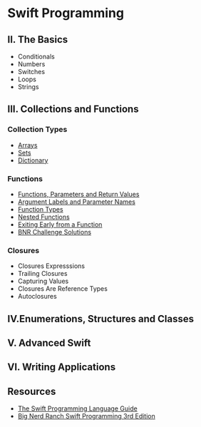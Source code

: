 # Swift Programming

## II. The Basics
* Conditionals
* Numbers
* Switches
* Loops
* Strings

## III. Collections and Functions
### Collection Types
* [Arrays](https://gist.github.com/jocelyn-boyd/fe5b0f34fe3f76ef0fee0a1031cf083e)
* [Sets](https://gist.github.com/jocelyn-boyd/840e01305484203baa4cbe985cc0468f)
* [Dictionary](https://gist.github.com/jocelyn-boyd/8f8f936972faef3afd779a4b45b7b934)

### Functions
* [Functions, Parameters and Return Values](https://gist.github.com/jocelyn-boyd/279a40c93f9ae3735e16423b50f5cd9e)
* [Argument Labels and Parameter Names](https://gist.github.com/jocelyn-boyd/93b700efcb6584be5821527a05d9d76d)
* [Function Types](https://gist.github.com/jocelyn-boyd/0d71eac2b3c73b7008f81a895b24fe08)
* [Nested Functions](https://gist.github.com/jocelyn-boyd/c7dcffd5c381affedb3eb42f1229032b)
* [Exiting Early from a Function](https://gist.github.com/jocelyn-boyd/06935b05cf371603e05e18c6a890d874)
* [BNR Challenge Solutions](https://gist.github.com/jocelyn-boyd/6a4fa4d6baeedbb809bc626da4700c90)

### Closures
* Closures Expresssions
* Trailing Closures
* Capturing Values
* Closures Are Reference Types
* Autoclosures

## IV.Enumerations, Structures and Classes

## V. Advanced Swift

## VI. Writing Applications

## Resources
* [The Swift Programming Language Guide](https://docs.swift.org/swift-book/LanguageGuide/TheBasics.html)
* [Big Nerd Ranch Swift Programming 3rd Edition](https://bignerdranch.com/books/swift-programming-the-big-nerd-ranch-guide-3rd-edition/)
